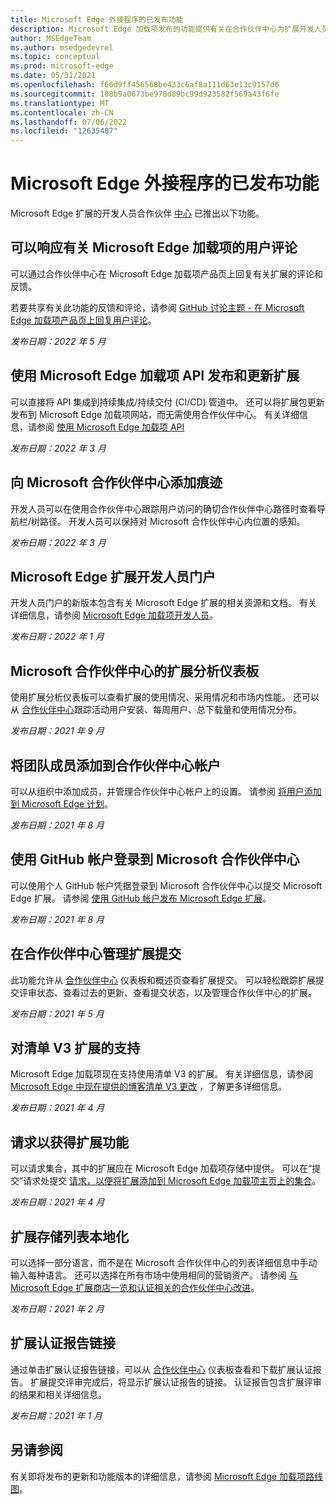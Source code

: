 ```yaml
---
title: Microsoft Edge 外接程序的已发布功能
description: Microsoft Edge 加载项发布的功能提供有关在合作伙伴中心为扩展开发人员启动的功能的信息。
author: MSEdgeTeam
ms.author: msedgedevrel
ms.topic: conceptual
ms.prod: microsoft-edge
ms.date: 05/31/2021
ms.openlocfilehash: f66d9ff456568be433c6af8a111d63e13c9157d6
ms.sourcegitcommit: 108b9a0673be978d89bc99d923582f569a43f6fe
ms.translationtype: MT
ms.contentlocale: zh-CN
ms.lasthandoff: 07/06/2022
ms.locfileid: "12635407"
---
```

# <a name="released-features-for-microsoft-edge-add-ons"></a>Microsoft Edge 外接程序的已发布功能

Microsoft Edge 扩展的开发人员合作伙伴 [中心](https://partner.microsoft.com/dashboard/microsoftedge/) 已推出以下功能。


<!-- ====================================================================== -->
## <a name="you-can-respond-to-user-reviews-about-your-microsoft-edge-add-on"></a>可以响应有关 Microsoft Edge 加载项的用户评论

可以通过合作伙伴中心在 Microsoft Edge 加载项产品页上回复有关扩展的评论和反馈。 

若要共享有关此功能的反馈和评论，请参阅 [GitHub 讨论主题 - 在 Microsoft Edge 加载项产品页上回复用户评论](https://github.com/microsoft/MicrosoftEdge-Extensions/discussions/18)。 

*发布日期：2022 年 5 月*


<!-- ====================================================================== -->
## <a name="publish-and-update-extensions-using-the-microsoft-edge-add-ons-api"></a>使用 Microsoft Edge 加载项 API 发布和更新扩展

可以直接将 API 集成到持续集成/持续交付 (CI/CD) 管道中。 还可以将扩展包更新发布到 Microsoft Edge 加载项网站，而无需使用合作伙伴中心。 有关详细信息，请参阅 [使用 Microsoft Edge 加载项 API](/microsoft-edge/extensions-chromium/publish/api/using-addons-api)

*发布日期：2022 年 3 月*


<!-- ====================================================================== -->
## <a name="addition-of-breadcrumbs-to-microsoft-partner-center"></a>向 Microsoft 合作伙伴中心添加痕迹

开发人员可以在使用合作伙伴中心跟踪用户访问的确切合作伙伴中心路径时查看导航栏/树路径。 开发人员可以保持对 Microsoft 合作伙伴中心内位置的感知。

*发布日期：2022 年 3 月*


<!-- ====================================================================== -->
## <a name="microsoft-edge-extensions-developer-portal"></a>Microsoft Edge 扩展开发人员门户

开发人员门户的新版本包含有关 Microsoft Edge 扩展的相关资源和文档。 有关详细信息，请参阅 [Microsoft Edge 加载项开发人员](https://developer.microsoft.com/microsoft-edge/extensions/)。

*发布日期：2022 年 1 月*


<!-- ====================================================================== -->
## <a name="extension-analytics-dashboard-on-microsoft-partner-center"></a>Microsoft 合作伙伴中心的扩展分析仪表板

使用扩展分析仪表板可以查看扩展的使用情况、采用情况和市场内性能。  还可以从 [合作伙伴中心](https://partner.microsoft.com/dashboard/microsoftedge/)跟踪活动用户安装、每周用户、总下载量和使用情况分布。

*发布日期：2021 年 9 月*


<!-- ====================================================================== -->
## <a name="add-team-members-to-your-partner-center-account"></a>将团队成员添加到合作伙伴中心帐户

可以从组织中添加成员，并管理合作伙伴中心帐户上的设置。  请参阅 [将用户添加到 Microsoft Edge 计划](/microsoft-edge/extensions-chromium/publish/aad-account)。

*发布日期：2021 年 8 月*


<!-- ====================================================================== -->
## <a name="sign-into-microsoft-partner-center-using-your-github-account"></a>使用 GitHub 帐户登录到 Microsoft 合作伙伴中心

可以使用个人 GitHub 帐户凭据登录到 Microsoft 合作伙伴中心以提交 Microsoft Edge 扩展。  请参阅 [使用 GitHub 帐户发布 Microsoft Edge 扩展](/microsoft-edge/extensions-chromium/publish/github)。

*发布日期：2021 年 8 月*


<!-- ====================================================================== -->
## <a name="manage-your-extension-submissions-on-partner-center"></a>在合作伙伴中心管理扩展提交

此功能允许从 [合作伙伴中心](https://partner.microsoft.com/dashboard/microsoftedge/) 仪表板和概述页查看扩展提交。  可以轻松跟踪扩展提交评审状态、查看过去的更新、查看提交状态，以及管理合作伙伴中心的扩展。

*发布日期：2021 年 5 月*


<!-- ====================================================================== -->
## <a name="support-for-manifest-v3-extensions"></a>对清单 V3 扩展的支持

Microsoft Edge 加载项现在支持使用清单 V3 的扩展。 有关详细信息，请参阅 [Microsoft Edge 中现在提供的博客清单 V3 更改](https://techcommunity.microsoft.com/t5/articles/manifest-v3-changes-are-now-available-in-microsoft-edge/m-p/1780254) ，了解更多详细信息。

*发布日期：2021 年 4 月*


<!-- ====================================================================== -->
## <a name="request-to-get-your-extension-featured"></a>请求以获得扩展功能

可以请求集合，其中的扩展应在 Microsoft Edge 加载项存储中提供。 可以在“提交”请求处提交 [请求，以便将扩展添加到 Microsoft Edge 加载项主页上的集合](https://forms.office.com/pages/responsepage.aspx?id=v4j5cvGGr0GRqy180BHbRw01UwyBfAxNna_1ZkP3X2VUN0lBSU1YMEU3VFY0VURRODEwSjgwU00yRy4u)。

*发布日期：2021 年 4 月*


<!-- ====================================================================== -->
## <a name="extension-store-listing-localization"></a>扩展存储列表本地化

可以选择一部分语言，而不是在 Microsoft 合作伙伴中心的列表详细信息中手动输入每种语言。  还可以选择在所有市场中使用相同的营销资产。  请参阅 [与 Microsoft Edge 扩展商店一览和认证相关的合作伙伴中心改进](https://techcommunity.microsoft.com/t5/articles/partner-center-improvements-related-to-microsoft-edge-extensions/m-p/2118981)。

*发布日期：2021 年 2 月*


<!-- ====================================================================== -->
## <a name="extension-certification-report-link"></a>扩展认证报告链接

通过单击扩展认证报告链接，可以从 [合作伙伴中心](https://partner.microsoft.com/dashboard/microsoftedge/) 仪表板查看和下载扩展认证报告。  扩展提交评审完成后，将显示扩展认证报告的链接。  认证报告包含扩展评审的结果和相关详细信息。

*发布日期：2021 年 1 月*


<!-- ====================================================================== -->
## <a name="see-also"></a>另请参阅

有关即将发布的更新和功能版本的详细信息，请参阅 [Microsoft Edge 加载项路线图](roadmap.md)。
